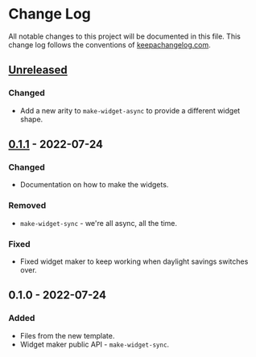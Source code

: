 # Change Log
All notable changes to this project will be documented in this file. This change log follows the conventions of [keepachangelog.com](http://keepachangelog.com/).

## [Unreleased]
### Changed
- Add a new arity to `make-widget-async` to provide a different widget shape.

## [0.1.1] - 2022-07-24
### Changed
- Documentation on how to make the widgets.

### Removed
- `make-widget-sync` - we're all async, all the time.

### Fixed
- Fixed widget maker to keep working when daylight savings switches over.

## 0.1.0 - 2022-07-24
### Added
- Files from the new template.
- Widget maker public API - `make-widget-sync`.

[Unreleased]: https://github.com/your-name/clojure-alura/compare/0.1.1...HEAD
[0.1.1]: https://github.com/your-name/clojure-alura/compare/0.1.0...0.1.1
